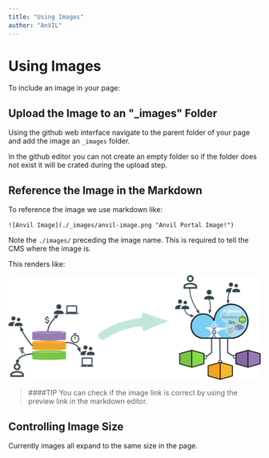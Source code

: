 ```yaml
---
title: "Using Images"
author: "AnVIL"
---
```


# Using Images

To include an image in your page:

## Upload the Image to an "_images" Folder

Using the github web interface navigate to the parent folder of your page and add the image an `_images` folder. 

In the github editor you can not create an empty folder so if the folder does not exist it will be crated during the upload step.

## Reference the Image in the Markdown

To reference the image we use markdown like:

```
![Anvil Image](./_images/anvil-image.png "Anvil Portal Image!")
```

Note the `./images/` preceding the image name. This is required to tell the CMS where the image is. 

This renders like:

![Anvil Image](./_images/anvil-image.png "Anvil Portal Image!")

>####TIP
>You can check if the image link is correct by using the preview link in the markdown editor.

## Controlling Image Size

Currently images all expand to the same size in the page.






